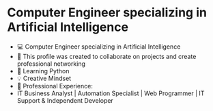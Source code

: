 # Computer Engineer specializing in Artificial Intelligence
- 💻 Computer Engineer specializing in Artificial Intelligence 
- 👋 This profile was created to collaborate on projects and create professional networking
- 🐍 Learning Python
- 💡 Creative Mindset
- 👀 Professional Experience: 
- IT Business Analyst | Automation Specialist | Web Programmer | IT Support & Independent Developer
